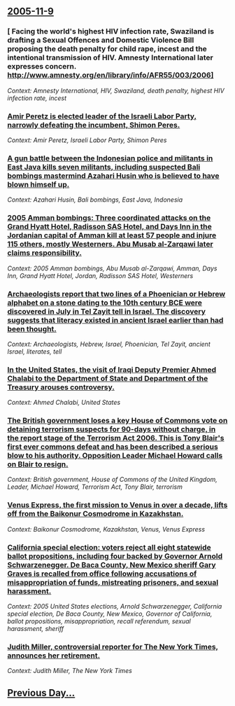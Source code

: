 ## [2005-11-9](/news/2005/11/9/index.md)

### [ Facing the world's highest HIV infection rate, Swaziland is drafting a Sexual Offences and Domestic Violence Bill proposing the death penalty for child rape, incest and the intentional transmission of HIV. Amnesty International later expresses concern. [http://www.amnesty.org/en/library/info/AFR55/003/2006] ](/news/2005/11/9/facing-the-world-s-highest-hiv-infection-rate-swaziland-is-drafting-a-sexual-offences-and-domestic-violence-bill-proposing-the-death-penal.md)
_Context: Amnesty International, HIV, Swaziland, death penalty, highest HIV infection rate, incest_

### [ Amir Peretz is elected leader of the Israeli Labor Party, narrowly defeating the incumbent, Shimon Peres. ](/news/2005/11/9/amir-peretz-is-elected-leader-of-the-israeli-labor-party-narrowly-defeating-the-incumbent-shimon-peres.md)
_Context: Amir Peretz, Israeli Labor Party, Shimon Peres_

### [ A gun battle between the Indonesian police and militants in East Java kills seven militants, including suspected Bali bombings mastermind Azahari Husin who is believed to have blown himself up. ](/news/2005/11/9/a-gun-battle-between-the-indonesian-police-and-militants-in-east-java-kills-seven-militants-including-suspected-bali-bombings-mastermind-a.md)
_Context: Azahari Husin, Bali bombings, East Java, Indonesia_

### [ 2005 Amman bombings: Three coordinated attacks on the Grand Hyatt Hotel, Radisson SAS Hotel, and Days Inn in the Jordanian capital of Amman kill at least 57 people and injure 115 others, mostly Westerners. Abu Musab al-Zarqawi later claims responsibility. ](/news/2005/11/9/2005-amman-bombings-three-coordinated-attacks-on-the-grand-hyatt-hotel-radisson-sas-hotel-and-days-inn-in-the-jordanian-capital-of-amman.md)
_Context: 2005 Amman bombings, Abu Musab al-Zarqawi, Amman, Days Inn, Grand Hyatt Hotel, Jordan, Radisson SAS Hotel, Westerners_

### [ Archaeologists report that two lines of a Phoenician or Hebrew alphabet on a stone dating to the 10th century BCE were discovered in July in Tel Zayit tell in Israel. The discovery suggests that literacy existed in ancient Israel earlier than had been thought.](/news/2005/11/9/archaeologists-report-that-two-lines-of-a-phoenician-or-hebrew-alphabet-on-a-stone-dating-to-the-10th-century-bce-were-discovered-in-july-i.md)
_Context: Archaeologists, Hebrew, Israel, Phoenician, Tel Zayit, ancient Israel, literates, tell_

### [ In the United States, the visit of Iraqi Deputy Premier Ahmed Chalabi to the Department of State and Department of the Treasury arouses controversy. ](/news/2005/11/9/in-the-united-states-the-visit-of-iraqi-deputy-premier-ahmed-chalabi-to-the-department-of-state-and-department-of-the-treasury-arouses-con.md)
_Context: Ahmed Chalabi, United States_

### [ The British government loses a key House of Commons vote on detaining terrorism suspects for 90-days without charge, in the report stage of the Terrorism Act 2006. This is Tony Blair's first ever commons defeat and has been described a serious blow to his authority. Opposition Leader Michael Howard calls on Blair to resign. ](/news/2005/11/9/the-british-government-loses-a-key-house-of-commons-vote-on-detaining-terrorism-suspects-for-90-days-without-charge-in-the-report-stage-of.md)
_Context: British government, House of Commons of the United Kingdom, Leader, Michael Howard, Terrorism Act, Tony Blair, terrorism_

### [ Venus Express, the first mission to Venus in over a decade, lifts off from the Baikonur Cosmodrome in Kazakhstan. ](/news/2005/11/9/venus-express-the-first-mission-to-venus-in-over-a-decade-lifts-off-from-the-baikonur-cosmodrome-in-kazakhstan.md)
_Context: Baikonur Cosmodrome, Kazakhstan, Venus, Venus Express_

### [ California special election: voters reject all eight statewide ballot propositions, including four backed by Governor Arnold Schwarzenegger. De Baca County, New Mexico sheriff Gary Graves is recalled from office following accusations of misappropriation of funds, mistreating prisoners, and sexual harassment. ](/news/2005/11/9/california-special-election-voters-reject-all-eight-statewide-ballot-propositions-including-four-backed-by-governor-arnold-schwarzenegger.md)
_Context: 2005 United States elections, Arnold Schwarzenegger, California special election, De Baca County, New Mexico, Governor of California, ballot propositions, misappropriation, recall referendum, sexual harassment, sheriff_

### [ Judith Miller, controversial reporter for The New York Times, announces her retirement. ](/news/2005/11/9/judith-miller-controversial-reporter-for-the-new-york-times-announces-her-retirement.md)
_Context: Judith Miller, The New York Times_

## [Previous Day...](/news/2005/11/8/index.md)

